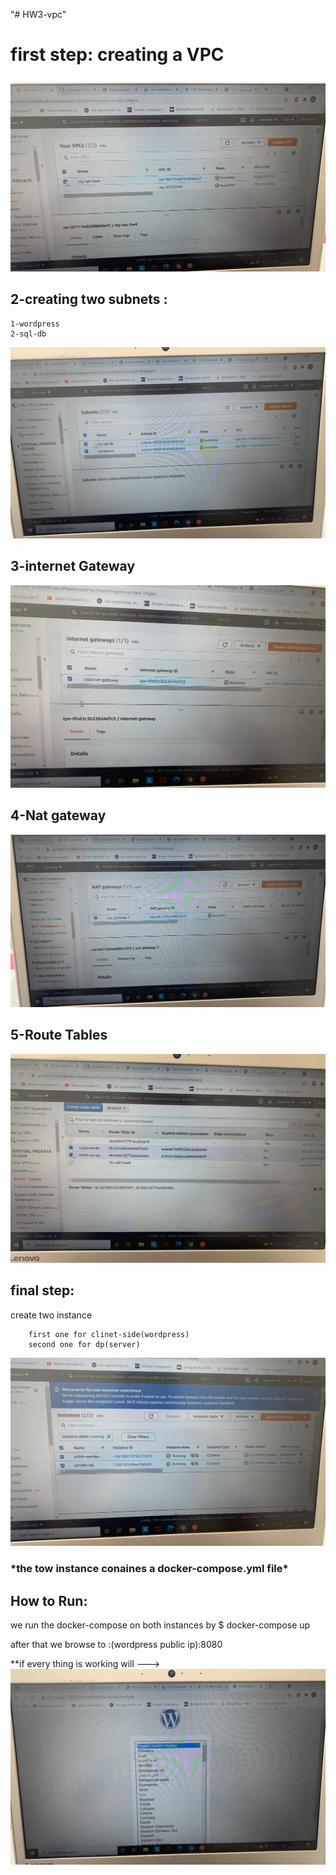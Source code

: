 "# HW3-vpc" <h1> 

**first step: creating a VPC**</h1>


![alt text](https://github.com/OsamaAboraya/HW-3/blob/main/WhatsApp%20Image%202021-05-02%20at%2015.45.40.jpeg)


<h2>2-creating two subnets :</h2> 
    
    1-wordpress
    2-sql-db
   
   
![alt text](https://github.com/OsamaAboraya/HW-3/blob/main/WhatsApp%20Image%202021-05-02%20at%2015.45.40%20(1).jpeg)
    

<h2>3-internet Gateway</h2>

![alt text](https://github.com/OsamaAboraya/HW-3/blob/main/WhatsApp%20Image%202021-05-02%20at%2015.45.41%20(1).jpeg)


<h2>4-Nat gateway </h2>


![alt text](https://github.com/OsamaAboraya/HW-3/blob/main/WhatsApp%20Image%202021-05-02%20at%2015.45.42.jpeg)


<h2>5-Route Tables</h2>

![alt text](https://github.com/OsamaAboraya/HW-3/blob/main/WhatsApp%20Image%202021-05-02%20at%2015.45.41.jpeg)

<h2>final step:</h2> create two instance
        
        first one for clinet-side(wordpress)
        second one for dp(server)

![alt text](https://github.com/OsamaAboraya/HW-3/blob/main/WhatsApp%20Image%202021-05-02%20at%2015.45.42%20(1).jpeg)


<h3>*the tow instance conaines a docker-compose.yml file*</h3>

<h2>How to Run:</h2>  we run the docker-compose on both instances by $ docker-compose up 

after that we browse to :(wordpress public ip):8080


**if every thing is working will --->
![alt text](https://github.com/OsamaAboraya/HW-3/blob/main/WhatsApp%20Image%202021-05-02%20at%2015.45.38.jpeg)

